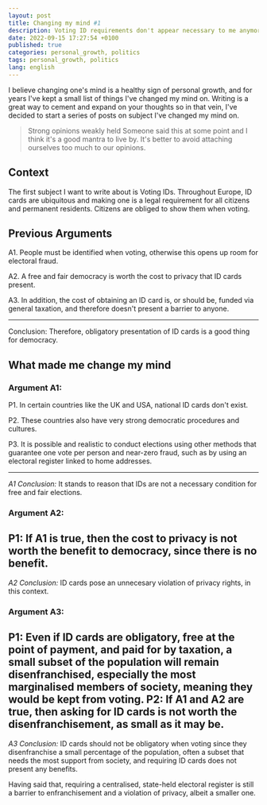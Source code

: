 ```yaml
---
layout: post
title: Changing my mind #1
description: Voting ID requirements don't appear necessary to me anymore.
date: 2022-09-15 17:27:54 +0100
published: true
categories: personal_growth, politics
tags: personal_growth, politics
lang: english
---
```


I believe changing one's mind is a healthy sign of personal growth, and for years I've kept a small list of things I've changed my mind on. Writing is a great way to cement and expand on your thoughts so in that vein, I've decided to start a series of posts on subject I've changed my mind on. 

>Strong opinions weakly held
Someone said this at some point and I think it's a good mantra to live by. It's better to avoid attaching ourselves too much to our opinions.

## Context
The first subject I want to write about is Voting IDs. Throughout Europe, ID cards are ubiquitous and making one is a legal requirement for all citizens and permanent residents. Citizens are obliged to show them when voting.

## Previous Arguments
A1. People must be identified when voting, otherwise this opens up room for electoral fraud. 

A2. A free and fair democracy is worth the cost to privacy that ID cards present. 

A3. In addition, the cost of obtaining an ID card is, or should be, funded via general taxation, and therefore doesn't present a barrier to anyone. 

---

Conclusion: Therefore, obligatory presentation of ID cards is a good thing for democracy.

## What made me change my mind
### Argument A1:
P1. In certain countries like the UK and USA, national ID cards don't exist. 

P2. These countries also have very strong democratic procedures and cultures. 

P3. It is possible and realistic to conduct elections using other methods that guarantee one vote per person and near-zero fraud, such as by using an electoral register linked to home addresses.

---

*A1 Conclusion:* It stands to reason that IDs are not a necessary condition for free and fair elections. 

### Argument A2:
P1: If A1 is true, then the cost to privacy is not worth the benefit to democracy, since there is no benefit.
---
*A2 Conclusion:* ID cards pose an unnecesary violation of privacy rights, in this context.

### Argument A3:
P1: Even if ID cards are obligatory, free at the point of payment, and paid for by taxation, a small subset of the population will remain disenfranchised, especially the most marginalised members of society, meaning they would be kept from voting.
P2: If A1 and A2 are true, then asking for ID cards is not worth the disenfranchisement, as small as it may be.
---
*A3 Conclusion:* ID cards should not be obligatory when voting since they disenfranchise a small percentage of the population, often a subset that needs the most support from society, and requiring ID cards does not present any benefits.

Having said that, requiring a centralised, state-held electoral register is still a barrier to enfranchisement and a violation of privacy, albeit a smaller one.
